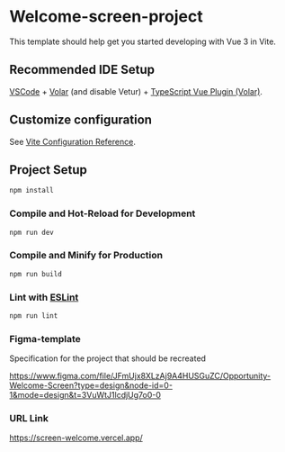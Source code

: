 # Welcome-screen-project

This template should help get you started developing with Vue 3 in Vite.

## Recommended IDE Setup

[VSCode](https://code.visualstudio.com/) + [Volar](https://marketplace.visualstudio.com/items?itemName=Vue.volar) (and disable Vetur) + [TypeScript Vue Plugin (Volar)](https://marketplace.visualstudio.com/items?itemName=Vue.vscode-typescript-vue-plugin).

## Customize configuration

See [Vite Configuration Reference](https://vitejs.dev/config/).

## Project Setup

```sh
npm install
```

### Compile and Hot-Reload for Development

```sh
npm run dev
```

### Compile and Minify for Production

```sh
npm run build
```

### Lint with [ESLint](https://eslint.org/)

```sh
npm run lint
```

### Figma-template
Specification for the project that should be recreated

https://www.figma.com/file/JFmUjx8XLzAj9A4HUSGuZC/Opportunity-Welcome-Screen?type=design&node-id=0-1&mode=design&t=3VuWtJ1lcdjUg7o0-0


### URL Link
https://screen-welcome.vercel.app/






